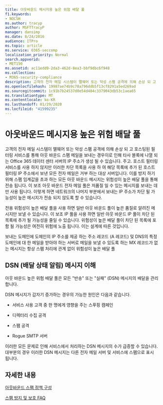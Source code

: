 ```yaml
---
title: 아웃바운드 메시지용 높은 위험 배달 풀
f1.keywords:
- NOCSH
ms.author: tracyp
author: MSFTTracyP
manager: dansimp
ms.date: 8/24/2016
audience: ITPro
ms.topic: article
ms.service: O365-seccomp
localization_priority: Normal
search.appverid:
- MET150
ms.assetid: ac11edd9-2da3-462d-8ea3-bbf9dbc6f948
ms.collection:
- M365-security-compliance
description: 고객의 전자 메일 시스템이 맬웨어 또는 악성 스팸 공격에 의해 손상 되 고 호스팅된 필터링 서비스를 통해 아웃 바운드 스팸 메일을 보내는 경우이로 인해 타사 블록에 나열 되는 Office 365 데이터 센터 서버의 IP 주소가 생성 될 수 있습니다. 주고.
ms.openlocfilehash: 19987ae74b9c78a796ddb5f13cf8291a5ed269ad
ms.sourcegitcommit: 1c91b7b24537d0e54d484c3379043db53c1aea65
ms.translationtype: MT
ms.contentlocale: ko-KR
ms.lasthandoff: 01/29/2020
ms.locfileid: "41599235"
---
```

# <a name="high-risk-delivery-pool-for-outbound-messages"></a>아웃바운드 메시지용 높은 위험 배달 풀

고객의 전자 메일 시스템이 맬웨어 또는 악성 스팸 공격에 의해 손상 되 고 호스팅된 필터링 서비스를 통해 아웃 바운드 스팸 메일을 보내는 경우이로 인해 타사 블록에 나열 되는 Office 365 데이터 센터 서버의 IP 주소가 생성 될 수 있습니다. 주고. 호스트 필터링 서비스를 사용 하지 않지만 이러한 차단 목록을 사용 하 여 해당 목록에 추가 된 호스트 필터링 IP 주소에서 보낸 모든 전자 메일은 거부 하는 대상 서버입니다. 이를 방지 하기 위해 스팸 임계값을 초과 하는 모든 아웃 바운드 메시지는 위험성이 높은 배달 풀을 통해 전송 됩니다. 이 보조 아웃 바운드 전자 메일 풀은 저품질 일 수 있는 메시지를 보내는 데만 사용 됩니다. 이렇게 하면 네트워크의 나머지 부분에서 보내는 IP 주소가 차단 될 가능성이 높은 메시지가 전송 되지 않도록 할 수 있습니다.
  
전용 위험성이 높은 배달 풀을 사용 하면 일반 아웃 바운드 풀이 높은 품질로 알려진 메시지만 보낼 수 있습니다. 이 보조 IP 풀을 사용 하면 일반 아웃 바운드 IP 풀이 차단 된 목록에 추가 될 가능성을 줄일 수 있습니다. 위험성이 높은 배달 풀이 차단 된 목록에 포함 될 가능성은 여전히 위험에 노출 됩니다. 이는 설계에 따른 것입니다.
  
보내는 도메인에 도메인의 IP 주소를 제공 하는 주소 레코드 (A 레코드) 및 DNS의 특정 도메인에 대 한 메일을 받아야 하는 서버로 메일을 보낼 수 있도록 하는 MX 레코드가 없는 메시지는 항상 스팸 처리에 관계 없이 위험성이 높은 배달 풀
  
## <a name="understanding-delivery-status-notification-dsn-messages"></a>DSN (배달 상태 알림) 메시지 이해

아웃 바운드 높은 위험 배달 풀은 모든 "반송" 또는 "실패" (DSN) 메시지의 배달을 관리 합니다.
  
DSN 메시지가 갑자기 증가하는 경우의 가능한 원인은 다음과 같습니다.
  
- 서비스 사용 고객 중 한 명에게 영향을 주는 스푸핑 캠페인
    
- 디렉터리 수집 공격
    
- 스팸 공격
    
- Rogue SMTP 서버
    
이러한 모든 문제로 인해 서비스에서 처리하는 DSN 메시지의 수가 급증할 수 있습니다. 대부분의 경우 이러한 DSN 메시지는 다른 전자 메일 서버 및 서비스에 스팸으로 표시 됩니다.
  
## <a name="for-more-information"></a>자세한 내용

[아웃바운드 스팸 정책 구성](configure-the-outbound-spam-policy.md)
  
[스팸 방지 및 보호 FAQ](anti-spam-protection-faq.md)
  

